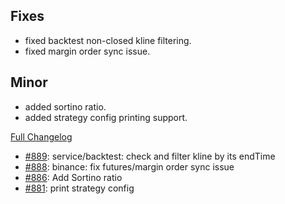 ## Fixes

- fixed backtest non-closed kline filtering.
- fixed margin order sync issue.

## Minor

- added sortino ratio.
- added strategy config printing support.

[Full Changelog](https://github.com/OvictorVieira/bbgo/compare/v1.39.1...main)

 - [#889](https://github.com/OvictorVieira/bbgo/pull/889): service/backtest: check and filter kline by its endTime
 - [#888](https://github.com/OvictorVieira/bbgo/pull/888): binance: fix futures/margin order sync issue
 - [#886](https://github.com/OvictorVieira/bbgo/pull/886): Add Sortino ratio
 - [#881](https://github.com/OvictorVieira/bbgo/pull/881): print strategy config
